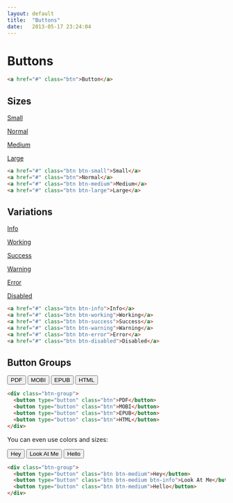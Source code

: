 ```yaml
---
layout: default
title:  "Buttons"
date:   2013-05-17 23:24:04
---
```


Buttons
=======

~~~html
<a href="#" class="btn">Button</a>
~~~

Sizes
------

<p><a href="#" class="btn btn-small">Small</a></p>
<p><a href="#" class="btn">Normal</a></p>
<p><a href="#" class="btn btn-medium">Medium</a></p>
<p><a href="#" class="btn btn-large">Large</a></p>

~~~html
<a href="#" class="btn btn-small">Small</a>
<a href="#" class="btn">Normal</a>
<a href="#" class="btn btn-medium">Medium</a>
<a href="#" class="btn btn-large">Large</a>
~~~

Variations
----------

<p><a href="#" class="btn btn-info">Info</a></p>
<p><a href="#" class="btn working">Working</a></p>
<p><a href="#" class="btn btn-success">Success</a></p>
<p><a href="#" class="btn btn-warning">Warning</a></p>
<p><a href="#" class="btn btn-error">Error</a></p>
<p><a href="#" class="btn btn-disabled">Disabled</a></p>

~~~html
<a href="#" class="btn btn-info">Info</a>
<a href="#" class="btn btn-working">Working</a>
<a href="#" class="btn btn-success">Success</a>
<a href="#" class="btn btn-warning">Warning</a>
<a href="#" class="btn btn-error">Error</a>
<a href="#" class="btn btn-disabled">Disabled</a>
~~~


Button Groups
-------------

<p>
<div class="btn-group">
  <button type="button" class="btn">PDF</button>
  <button type="button" class="btn">MOBI</button>
  <button type="button" class="btn">EPUB</button>
  <button type="button" class="btn">HTML</button>
</div>
</p>

~~~html
<div class="btn-group">
  <button type="button" class="btn">PDF</button>
  <button type="button" class="btn">MOBI</button>
  <button type="button" class="btn">EPUB</button>
  <button type="button" class="btn">HTML</button>
</div>
~~~

You can even use colors and sizes:

<p>
<div class="btn-group">
  <button type="button" class="btn btn-medium">Hey</button>
  <button type="button" class="btn btn-medium btn-info">Look At Me</button>
  <button type="button" class="btn btn-medium">Hello</button>
</div>
</p>

~~~html
<div class="btn-group">
  <button type="button" class="btn btn-medium">Hey</button>
  <button type="button" class="btn btn-medium btn-info">Look At Me</button>
  <button type="button" class="btn btn-medium">Hello</button>
</div>
~~~
